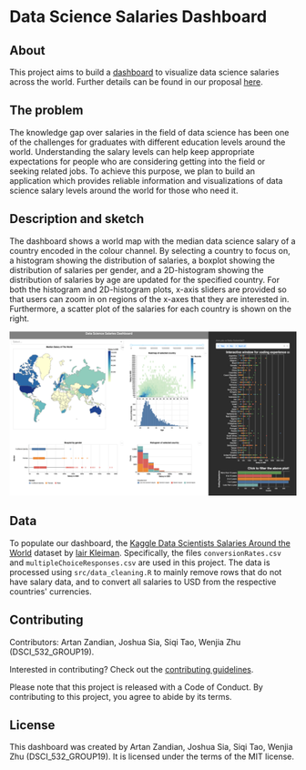 # Data Science Salaries Dashboard
## About

This project aims to build a [dashboard](https://datasci-salaries-py.herokuapp.com/) to visualize data science salaries across the world. Further details can be found in our proposal [here](https://github.com/UBC-MDS/datasci_salaries_py/blob/main/doc/proposal.md).

## The problem

The knowledge gap over salaries in the field of data science has been one of the challenges for graduates with different education levels around the world. Understanding the salary levels can help keep appropriate expectations for people who are considering getting into the field or seeking related jobs. To achieve this purpose, we plan to build an application which provides reliable information and visualizations of data science salary levels around the world for those who need it.

## Description and sketch

The dashboard shows a world map with the median data science salary of a country encoded in the colour channel. By selecting a country to focus on, a histogram showing the distribution of salaries, a boxplot showing the distribution of salaries per gender, and a 2D-histogram showing the distribution of salaries by age are updated for the specified country. For both the histogram and 2D-histogram plots, x-axis sliders are provided so that users can zoom in on regions of the x-axes that they are interested in. Furthermore, a scatter plot of the salaries for each country is shown on the right.

![app](https://github.com/UBC-MDS/datasci_salaries_py/blob/main/media/app.png)

## Data

To populate our dashboard, the [Kaggle Data Scientists Salaries Around the World](https://www.kaggle.com/ikleiman/data-scientists-salaries-around-the-world) dataset by [Iair Kleiman](https://www.kaggle.com/ikleiman). Specifically, the files `conversionRates.csv` and `multipleChoiceResponses.csv` are used in this project. The data is processed using `src/data_cleaning.R` to mainly remove rows that do not have salary data, and to convert all salaries to USD from the respective countries' currencies.

## Contributing

Contributors: Artan Zandian, Joshua Sia, Siqi Tao, Wenjia Zhu (DSCI_532_GROUP19).

Interested in contributing? Check out the [contributing guidelines](https://github.com/UBC-MDS/datasci_salaries_py/blob/main/CONTRIBUTING.md). 

Please note that this project is released with a Code of Conduct. By contributing to this project, you agree to abide by its terms.

## License

This dashboard was created by Artan Zandian, Joshua Sia, Siqi Tao, Wenjia Zhu (DSCI_532_GROUP19). It is licensed under the terms of the MIT license.